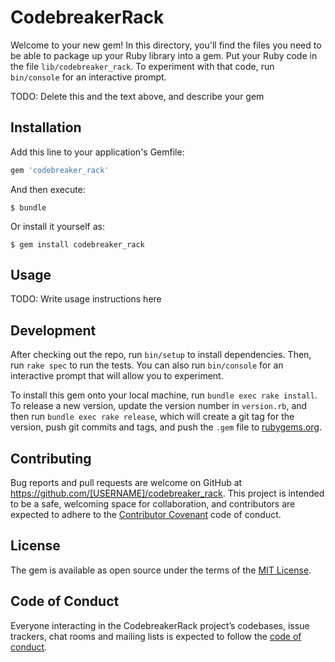# CodebreakerRack

Welcome to your new gem! In this directory, you'll find the files you need to be able to package up your Ruby library into a gem. Put your Ruby code in the file `lib/codebreaker_rack`. To experiment with that code, run `bin/console` for an interactive prompt.

TODO: Delete this and the text above, and describe your gem

## Installation

Add this line to your application's Gemfile:

```ruby
gem 'codebreaker_rack'
```

And then execute:

    $ bundle

Or install it yourself as:

    $ gem install codebreaker_rack

## Usage

TODO: Write usage instructions here

## Development

After checking out the repo, run `bin/setup` to install dependencies. Then, run `rake spec` to run the tests. You can also run `bin/console` for an interactive prompt that will allow you to experiment.

To install this gem onto your local machine, run `bundle exec rake install`. To release a new version, update the version number in `version.rb`, and then run `bundle exec rake release`, which will create a git tag for the version, push git commits and tags, and push the `.gem` file to [rubygems.org](https://rubygems.org).

## Contributing

Bug reports and pull requests are welcome on GitHub at https://github.com/[USERNAME]/codebreaker_rack. This project is intended to be a safe, welcoming space for collaboration, and contributors are expected to adhere to the [Contributor Covenant](http://contributor-covenant.org) code of conduct.

## License

The gem is available as open source under the terms of the [MIT License](https://opensource.org/licenses/MIT).

## Code of Conduct

Everyone interacting in the CodebreakerRack project’s codebases, issue trackers, chat rooms and mailing lists is expected to follow the [code of conduct](https://github.com/[USERNAME]/codebreaker_rack/blob/master/CODE_OF_CONDUCT.md).
